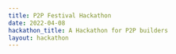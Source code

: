```yaml
---
title: P2P Festival Hackathon
date: 2022-04-08
hackathon_title: A Hackathon for P2P builders
layout: hackathon
---
```

